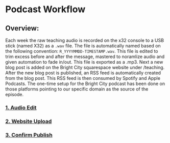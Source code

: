 # Podcast Workflow

## Overview:

Each week the raw teaching audio is recorded on the x32 console to a USB stick (named X32) as a `.wav` file. The file is automatically named based on the following convention: `R_YYYYMMDD-TIMESTAMP.wav`. This file is edited to trim excess before and after the message, mastered to noramlize audio and given automation to fade in/out. This file is exported as a .mp3. Next a new blog post is added on the Bright City squarespace website under /teaching. After the new blog post is published, an RSS feed is automatically created from the blog post. This RSS feed is then consumed by Spotify and Apple Podcasts. The one-time setup for the Bright City podcast has been done on those platforms pointing to our specific domain as the source of the episode. 

### [1. Audio Edit](audio-edit.md)

### [2. Website Upload](squarespace-pod-upload.md)

### [3. Confirm Publish](publish-confirmation.md)